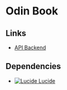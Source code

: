# Odin Book

## Links
- [API Backend](https://github.com/aRav3n/odin_book_backend)

## Dependencies
- [![Lucide](https://lucide.dev/logo.light.svg) Lucide](https://lucide.dev/)